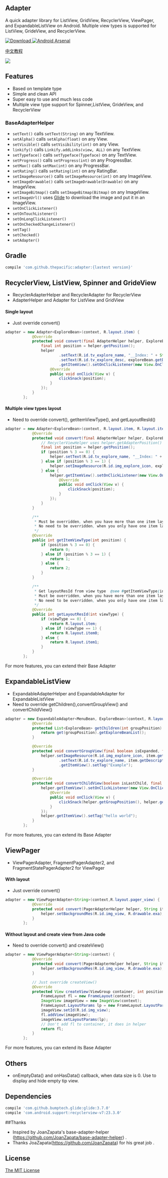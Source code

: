 ## Adapter
A quick adapter library for ListView, GridView, RecyclerView, ViewPager, and ExpandableListView on Android. Multiple view types is supported for ListView, GrideView, and RecyclerView.

[ ![Download](https://api.bintray.com/packages/thepacific/maven/adapter/images/download.svg) ](https://bintray.com/thepacific/maven/adapter/_latestVersion)
[![Android Arsenal](https://img.shields.io/badge/Android%20Arsenal-Adapter-green.svg?style=true)](https://android-arsenal.com/details/1/3449)

[中文教程](http://www.jianshu.com/p/f18f77255952)

![](https://github.com/ThePacific/QuickAdapter/blob/master/art/exam.gif)

## Features
* Based on template type
* Simple and clean API
* Super easy to use and much less code
* Multiple view type support for Spinner,ListView, GrideView, and RecyclerView

### BaseAdapterHelper
* ```setText()``` calls ```setText(String)``` on any TextView.
* ```setAlpha()``` calls ```setAlpha(float)``` on any View.
* ```setVisible()``` calls ```setVisibility(int)``` on any View.
* ```linkify()``` calls ```Linkify.addLinks(view, ALL)``` on any TextView.
* ```setTypeface()``` calls ```setTypeface(Typeface)``` on any TextView.
* ```setProgress()``` calls ```setProgress(int)``` on any ProgressBar.
* ```setMax()``` calls ```setMax(int)``` on any ProgressBar.
* ```setRating()``` calls ```setRating(int)``` on any RatingBar.
* ```setImageResource()``` calls ```setImageResource(int)``` on any ImageView.
* ```setImageDrawable()``` calls ```setImageDrawable(Drawable)``` on any ImageView.
* ```setImageBitmap()``` calls ```setImageBitmap(Bitmap)``` on any ImageView.
* ```setImageUrl()``` uses [Glide](https://github.com/bumptech/glide) to download the image and put it in an ImageView.
* ```setOnClickListener()```
* ```setOnTouchListener()```
* ```setOnLongClickListener()```
* ```setOnCheckedChangeListener()```
* ```setTag()```
* ```setChecked()```
* ```setAdapter()```

## Gradle
```groovy
compile 'com.github.thepacific:adapter:{lastest version}'
```

## RecyclerView, ListView, Spinner and GrideView
* RecyclerAdapterHelper and RecyclerAdapter for RecyclerView
* AdapterHelper and Adapter for ListView and GridView
  
#### Single layout
* Just override convert()
```java
adapter = new Adapter<ExploreBean>(context, R.layout.item) {
            @Override
            protected void convert(final AdapterHelper helper, ExploreBean exploreBean) {
                final int position = helper.getPosition();
                helper
                        .setText(R.id.tv_explore_name, "__Index: " + String.valueOf(position))
                        .setText(R.id.tv_explore_desc, exploreBean.getDescription())
                        .getItemView().setOnClickListener(new View.OnClickListener() {
                    @Override
                    public void onClick(View v) {
                        clickSnack(position);
                    }
                });
            }
        };      
```

#### Multiple view types layout
* Need to override convert(), getItemViewType(), and getLayoutResId()
```java
adapter = new Adapter<ExploreBean>(context, R.layout.item, R.layout.item0, R.layout.item1) {
            @Override
            protected void convert(final AdapterHelper helper, ExploreBean exploreBean) {
                // RecyclerViewHelper uses helper.getAdapterPosition()
                final int position = helper.getPosition();
                if (position % 3 == 0) {
                    helper.setText(R.id.tv_explore_name, "__Index: " + String.valueOf(position));
                } else if (position % 3 == 1) {
                    helper.setImageResource(R.id.img_explore_icon, exploreBean.getIconResId());
                } else {
                    helper.getItemView().setOnClickListener(new View.OnClickListener() {
                        @Override
                        public void onClick(View v) {
                            clickSnack(position);
                        }
                    });
                }
            }

            /**
             * Must be overridden, when you have more than one item layout.
             * No need to be overridden, when you only have one item layout.
             */
            @Override
            public int getItemViewType(int position) {
                if (position % 3 == 0) {
                    return 0;
                } else if (position % 3 == 1) {
                    return 1;
                } else {
                    return 2;
                }
            }

            /**
             * Get layoutResId from view type  @see #getItemViewType(int position) return value.
             * Must be overridden, when you have more than one item layout.
             * No need to be overridden, when you only have one item layout.
             */
            @Override
            public int getLayoutResId(int viewType) {
                if (viewType == 0) {
                    return R.layout.item;
                } else if (viewType == 1) {
                    return R.layout.item0;
                } else {
                    return R.layout.item1;
                }
            }
        };
```
For more features, you can extend their Base Adapter

## ExpandableListView
* ExpandableAdapterHelper and ExpandableAdapter for ExpandableListView
* Need to override getChildren(),convertGroupView() and convertChildView()
```java
adapter = new ExpandableAdapter<MenuBean, ExploreBean>(context, R.layout.item_group, R.layout.item_child) {
            @Override
            protected List<ExploreBean> getChildren(int groupPosition) {
                return get(groupPosition).getExploreBeanList();
            }

            @Override
            protected void convertGroupView(final boolean isExpanded, final ExpandableAdapterHelper helper, MenuBean item) {
                helper.setImageResource(R.id.img_explore_icon, item.getIconResId())
                        .setText(R.id.tv_explore_name, item.getDescription())
                        .getItemView().setTag("Example");
            }

            @Override
            protected void convertChildView(boolean isLastChild, final ExpandableAdapterHelper helper, ExploreBean item) {
                helper.getItemView().setOnClickListener(new View.OnClickListener() {
                    @Override
                    public void onClick(View v) {
                        clickSnack(helper.getGroupPosition(), helper.getChildPosition());
                    }
                });
                helper.getItemView().setTag("hello world");
            }
        };
```
For more features, you can extend its Base Adapter

## ViewPager
* ViewPagerAdapter, FragmentPagerAdapter2, and FragmentStatePagerAdapter2 for ViewPager

#### With layout
* Just override convert()
```java
adapter = new ViewPagerAdapter<String>(context,R.layout.pager_view) {
            @Override
            protected void convert(PagerAdapterHelper helper, String item) {
                helper.setBackgroundRes(R.id.img_view, R.drawable.exa);
            }
        };
```
#### Without layout and create view from Java code

* Need to override convert() and createView()
```java
adapter = new ViewPagerAdapter<String>(context) {
            @Override
            protected void convert(PagerAdapterHelper helper, String item) {
                helper.setBackgroundRes(R.id.img_view, R.drawable.exa);
            }

            // Just override createView()
            @Override
            protected View createView(ViewGroup container, int position) {
                FrameLayout fl = new FrameLayout(context);
                ImageView imageView = new ImageView(context);
                FrameLayout.LayoutParams lp = new FrameLayout.LayoutParams(480, 480, Gravity.CENTER);
                imageView.setId(R.id.img_view);
                fl.addView(imageView);
                imageView.setLayoutParams(lp);
                // Don't add fl to container, it does in helper
                return fl;
            }
        };
```
For more features, you can extend its Base Adapter

## Others
* onEmptyData() and onHasData() callback, when data size is 0. Use to display and hide empty tip view.

## Dependencies
```groovy
compile 'com.github.bumptech.glide:glide:3.7.0'
compile 'com.android.support:recyclerview-v7:23.3.0'
```

##Thanks
* Inspired by JoanZapata's base-adapter-helper (https://github.com/JoanZapata/base-adapter-helper) .
* Thanks JoaZapata(https://github.com/JoanZapata) for his great job .

## License  
[The MIT License ](https://opensource.org/licenses/MIT)
